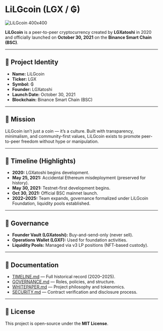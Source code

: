 # LiLGcoin (LGX / ₲)
![LiLGcoin 400x400](https://user-images.githubusercontent.com/84663216/120458674-15cc0880-c35d-11eb-8fd0-51a69c2d5743.jpg)


**LiLGcoin** is a peer-to-peer cryptocurrency created by **LGXatoshi** in 2020 and officially launched on **October 30, 2021** on the **Binance Smart Chain (BSC)**.

---

## 🔹 Project Identity
- **Name:** LiLGcoin  
- **Ticker:** LGX  
- **Symbol:** ₲  
- **Founder:** LGXatoshi  
- **Launch Date:** October 30, 2021  
- **Blockchain:** Binance Smart Chain (BSC)  

---

## 🔹 Mission
LiLGcoin isn’t just a coin — it’s a culture. Built with transparency, minimalism, and community-first values, LiLGcoin exists to promote peer-to-peer freedom without hype or manipulation.  

---

## 🔹 Timeline (Highlights)
- **2020:** LGXatoshi begins development.  
- **May 25, 2021:** Accidental Ethereum misdeployment (preserved for history).  
- **May 30, 2021:** Testnet-first development begins.  
- **Oct 30, 2021:** Official BSC mainnet launch.  
- **2022–2025:** Team expands, governance formalized under LiLGcoin Foundation, liquidity pools established.  

---

## 🔹 Governance
- **Founder Vault (LGXatoshi):** Buy-and-send-only (never sell).  
- **Operations Wallet (LGXF):** Used for foundation activities.  
- **Liquidity Pools:** Managed via v3 LP positions (NFT-based custody).  

---

## 🔹 Documentation
- [TIMELINE.md](docs/TIMELINE.md) — Full historical record (2020–2025).  
- [GOVERNANCE.md](docs/GOVERNANCE.md) — Roles, policies, and structure.  
- [WHITEPAPER.md](docs/WHITEPAPER.md) — Project philosophy and tokenomics.  
- [SECURITY.md](docs/SECURITY.md) — Contract verification and disclosure process.  

---

## 🔹 License
This project is open-source under the **MIT License**.
